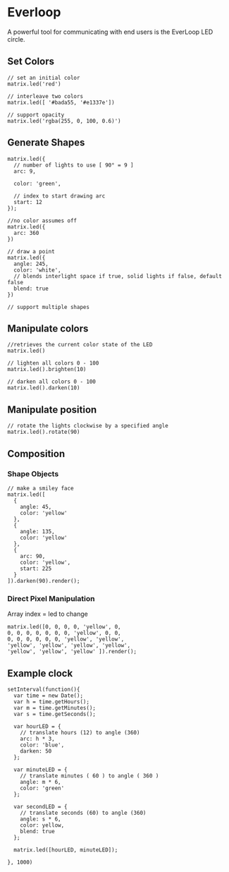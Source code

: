 # Everloop

A powerful tool for communicating with end users is the EverLoop LED circle.


## Set Colors
```
// set an initial color
matrix.led('red')

// interleave two colors
matrix.led([ '#bada55, '#e1337e'])

// support opacity
matrix.led('rgba(255, 0, 100, 0.6)')
```


## Generate Shapes
```
matrix.led({
  // number of lights to use [ 90° = 9 ]   
  arc: 9,

  color: 'green',

  // index to start drawing arc
  start: 12
});

//no color assumes off
matrix.led({
  arc: 360
})

// draw a point
matrix.led({
  angle: 245,
  color: 'white',
  // blends interlight space if true, solid lights if false, default false
  blend: true
})

// support multiple shapes
```
## Manipulate colors

```
//retrieves the current color state of the LED
matrix.led()

// lighten all colors 0 - 100
matrix.led().brighten(10)

// darken all colors 0 - 100
matrix.led().darken(10)
```

## Manipulate position

```
// rotate the lights clockwise by a specified angle
matrix.led().rotate(90)
```

## Composition

### Shape Objects
```
// make a smiley face
matrix.led([
  {
    angle: 45,
    color: 'yellow'
  },
  {
    angle: 135,
    color: 'yellow'
  },
  {
    arc: 90,
    color: 'yellow',
    start: 225
  }
]).darken(90).render();
```
### Direct Pixel Manipulation
Array index = led to change
```
matrix.led([0, 0, 0, 0, 'yellow', 0,
0, 0, 0, 0, 0, 0, 0, 'yellow', 0, 0,
0, 0, 0, 0, 0, 0, 'yellow', 'yellow',
'yellow', 'yellow', 'yellow', 'yellow',
'yellow', 'yellow', 'yellow' ]).render();
```


## Example clock
```
setInterval(function(){
  var time = new Date();
  var h = time.getHours();
  var m = time.getMinutes();
  var s = time.getSeconds();

  var hourLED = {
    // translate hours (12) to angle (360)
    arc: h * 3,
    color: 'blue',
    darken: 50
  };

  var minuteLED = {
    // translate minutes ( 60 ) to angle ( 360 )
    angle: m * 6,
    color: 'green'
  };

  var secondLED = {
    // translate seconds (60) to angle (360)
    angle: s * 6,
    color: yellow,
    blend: true
  };

  matrix.led([hourLED, minuteLED]);

}, 1000)
```
